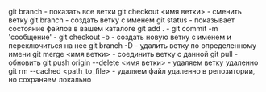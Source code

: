 git branch - показать все ветки
git checkout <имя ветки> - сменить ветку 
git branch <name> - создать ветку с именем 
git status - показывает состояние файлов в вашем каталоге
git add . - 
git commit -m 'сообщение' -
git checkout -b <name> - создать новую ветку с именем и переключиться на нее
git branch -D <name> - удалить ветку по определенному имени
git merge <имя ветки> - соединить ветку с данной
git pull - обновить
git push origin --delete <имя ветки> - удаляем ветку удаленно
git rm --cached <path_to_file> - удаляем файл удаленно в репозитории, но сохраняем локально

